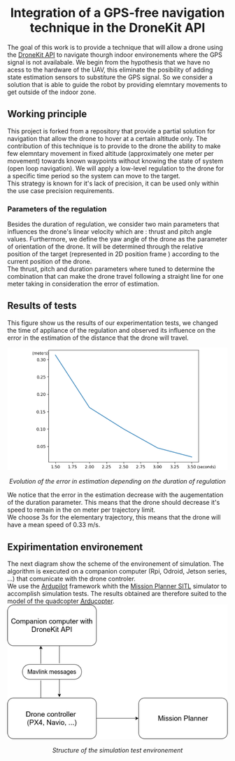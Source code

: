 # <center> Integration of a GPS-free navigation technique in the DroneKit API </center>
  The goal of this work is to provide a technique that will allow a drone using the [DroneKit API](https://github.com/dronekit/dronekit-python) to navigate thourgh indoor environements where the GPS signal is not availabale.
  We begin from the hypothesis that we have no acess to the hardware of the UAV, this eliminate the posibility of adding state estimation sensors to substiture the GPS signal. So we consider a solution that is able to guide the robot by providing elemntary movements to get outside of the indoor zone.
  
## Working principle
This project is forked from a repository that provide a partial solution for navigation that allow the drone to hover at a certain altitude only. The contribution of this technique is to provide to the drone the ability to make few elemntary movement in fixed altitude (approximately one meter per movement) towards known waypoints without knowing the state of system (open loop navigation). We will apply a low-level regulation to the drone for a specific time period so the system can move to the target.<br>
This strategy is known for it's lack of precision, it can be used only within the use case precision requirements.

  ### Parameters of the regulation
   Besides the duration of regulation, we consider two main parameters that influences the drone's linear velocity which are : thrust and pitch angle values.
   Furthermore, we define the yaw angle of the drone as the parameter of orientation of the drone. It will be determined through the relative position of the 
   target
   (represented in 2D position frame ) according to the current position of the drone.<br>
   The thrust, pitch and duration parameters where tuned to determine the combination that can make the drone travel following a straight line for one meter taking 
   in consideration the error of estimation.
 ## Results of tests 
  This figure show us the results of our experimentation tests, we changed the time of appliance of the regulation and observed its influence on the error in the 
  estimation of the distance that the drone will travel.<br>
  
  ![Evolution of the error in estimation depending on the duration of regulation](choix_temps.png)
  <p align="center">
  <em>Evolution of the error in estimation depending on the duration of regulation</em>
  </p>
  We notice that the error in the estimation decrease with the augementation of the duration parameter. This means that the drone should decrease it's speed to 
  remain in the on meter per trajectory limit.<br>
  We choose 3s for the elementary trajectory, this means that the drone will have a mean speed of 0.33 m/s.
  
 ## Expirimentation environement 
  The next diagram show the scheme of the environement of simulation. The algorithm is executed on a companion computer (Rpi, Odroid, Jetson series, ...) that 
  comunicate with the drone controler.<br>
  We use the 
  [Ardupilot](https://github.com/ArduPilot/ardupilot)
  framework whith the 
  [Mission Planner SITL](https://ardupilot.org/planner/docs/mission-planner-simulation.html)
  simulator to accomplish simulation tests. The results obtained are therefore suited to the model of the quadcopter [Arducopter](https://github.com/ArduPilot/ardupilot/tree/master/ArduCopter).<br>
  ![Diagram](diagram.png)
  <p align="center">
  <em>Structure of the simulation test environement</em>
  </p>
  
  
  

